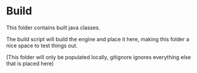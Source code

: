 # Build

This folder contains built java classes.

The build script will build the engine and place it here, making this folder a nice space to test things out.

(This folder will only be populated locally, gitignore ignores everything else that is placed here)
